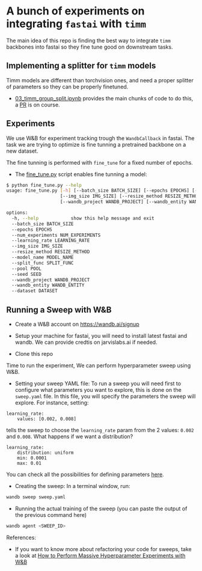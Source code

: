 # A bunch of experiments on integrating `fastai` with `timm`

The main idea of this repo is finding the best way to integrate `timm` backbones into fastai so they fine tune good on downstream tasks.

## Implementing a splitter for `timm` models

Timm models are different than torchvision ones, and need a proper splitter of parameters so they can be properly finetuned.
- [03_timm_group_split.ipynb](03_timm_group_split.ipynb) provides the main chunks of code to do this, a [PR](https://github.com/fastai/fastai/pull/3636) is on course.

## Experiments

We use W&B for experiment tracking trough the `WandbCallback` in fastai. The task we are trying to optimize is fine tunning a pretrained backbone on a new dataset. 

The fine tunning is performed with `fine_tune` for a fixed number of epochs.

- The [fine_tune.py](fine_tune.py) script enables fine tunning a model:
```bash
$ python fine_tune.py --help                                                                      
usage: fine_tune.py [-h] [--batch_size BATCH_SIZE] [--epochs EPOCHS] [--num_experiments NUM_EXPERIMENTS] [--learning_rate LEARNING_RATE]
                    [--img_size IMG_SIZE] [--resize_method RESIZE_METHOD] [--model_name MODEL_NAME] [--split_func SPLIT_FUNC] [--pool POOL] [--seed SEED]
                    [--wandb_project WANDB_PROJECT] [--wandb_entity WANDB_ENTITY] [--dataset DATASET]

options:
  -h, --help            show this help message and exit
  --batch_size BATCH_SIZE
  --epochs EPOCHS
  --num_experiments NUM_EXPERIMENTS
  --learning_rate LEARNING_RATE
  --img_size IMG_SIZE
  --resize_method RESIZE_METHOD
  --model_name MODEL_NAME
  --split_func SPLIT_FUNC
  --pool POOL
  --seed SEED
  --wandb_project WANDB_PROJECT
  --wandb_entity WANDB_ENTITY
  --dataset DATASET
```
## Running a Sweep with W&B
- Create a W&B account on https://wandb.ai/signup

- Setup your machine for fastai, you will need to install latest fastai and wandb. We can provide credtis on jarvislabs.ai if needed.

- Clone this repo

Time to run the experiment, We can perform hyperparameter sweep using W&B. 

- Setting your sweep YAML file: To run a sweep you will need first to configure what parameters you want to explore, this is done on the `sweep.yaml` file. In this file, you will specify the parameters the sweep will explore. For instance, setting:
```
learning_rate:
    values: [0.002, 0.008]
```
tells the sweep to choose the `learning_rate` param from the 2 values: `0.002` and `0.008`. What happens if we want a distribution?
```
learning_rate:
    distribution: uniform
    min: 0.0001
    max: 0.01
```
You can check all the possibilities for defining parameters [here](https://docs.wandb.ai/guides/sweeps/configuration).

- Creating the sweep: In a terminal window, run:

```bash
wandb sweep sweep.yaml
```

- Running the actual training of the sweep (you can paste the output of the previous command here)

```bash
wandb agent <SWEEP_ID>
```


References:
- If you want to know more about refactoring your code for sweeps, take a look at [How to Perform Massive Hyperparameter Experiments with W&B](https://wandb.ai/fastai/fine_tune_timm/reports/How-to-Perform-Massive-Hyperparameter-Experiments-with-W-B---VmlldzoyMDAyNDk2)